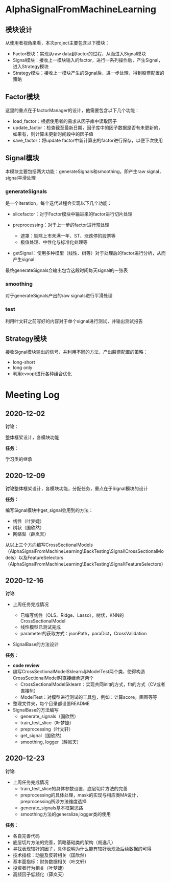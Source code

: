 # AlphaSignalFromMachineLearning

## 模块设计

从使用者视角来看，本次project主要包含以下模块：

- Factor模块：实现从raw data到factor的过程，从而进入Signal模块
- Signal模块：接收上一模块输入的factor，进行一系列操作后，产生Signal，进入Strategy模块
- Strategy模块：接收上一模块产生的Signal后，进一步处理，得到股票配置的策略

## Factor模块

这里的重点在于factorManager的设计，他需要包含以下几个功能：

- load_factor：根据使用者的需求从因子库中读取因子
- update_factor：检查截至最新日期，因子库中的因子数据是否有未更新的，如果有，则计算未更新时间段中的因子值
- save_factor：将update factor中新计算出的factor进行保存，以便下次使用

## Signal模块

本模块主要包括两大功能：generateSignals和smoothing，即产生raw signal，signal平滑处理

### generateSignals

是一个iteration，每个迭代过程会实现以下几个功能：

- slicefactor：对于Factor模块中输进来的factor进行切片处理
- preprocessing：对于上一步的factor进行预处理
  - 遮罩：剔除上市未满一年、ST、涨跌停的股票等
  - 极值处理、中性化与标准化处理等

- getSignal：使用多种模型（线性、树等）对于处理后的factor进行分析，从而产生signal

最终generateSignals会输出包含这段时间每天signal的一张表

### smoothing

对于generateSignals产出的raw signals进行平滑处理

### test

利用叶文轩之前写好的内容对于单个signal进行测试，并输出测试报告

## Strategy模块

接收Signal模块输出的信号，并利用不同的方法，产出股票配置的策略：

- long-short
- long only
- 利用cvxopt进行各种组合优化

# Meeting Log

## 2020-12-02

**讨论**：

整体框架设计，各模块功能

**任务**：

学习类的继承

## 2020-12-09

**讨论**整体框架设计，各模块功能，分配任务，重点在于Signal模块的设计

**任务：**

编写Signal模块中get_signal会用到的方法：

- 线性（叶梦婕）
- 树状（国欣然）
- 网络型（薛岚天）

从以上三个方向编写CrossSectionalModels（AlphaSignalFromMachineLearning\BackTesting\Signal\CrossSectionalModels）以及FeatureSelectors（AlphaSignalFromMachineLearning\BackTesting\Signal\FeatureSelectors）

## 2020-12-16

**讨论**:

- 上周任务完成情况
  - 已编写线性（OLS、Ridge、Lasso），树状，KNN的CrossSectionalModel
  - 线性模型已测试完成
  - parameter的获取方式：jsonPath，paraDict，CrossValidation

- SignalBase的方法设计

**任务**：

- **code review**
- 编写CrossSectionalModelSklearn与ModelTest两个类，使得构造CrossSectionalModel时直接继承这两个
  - CrossSectionalModelSklearn：实现共同init的方式，fit的方式（CV或者直接fit）
  - ModelTest：对模型进行测试的工具包，例如：计算score，画图等等
- 整理文件夹，每个目录都设置README
- SignalBase的方法编写
  - generate_signals（国欣然）
  - train_test_slice（叶梦婕）
  - preprocessing（叶文轩）
  - get_signal（国欣然）
  - smoothing, logger（薛岚天）

## 2020-12-23

**讨论**:

- 上周任务完成情况
  - train_test_slice的具体参数设置，底层切片方法的完善
  - preprocessing的具体处理，mask的实现与相应类MA设计，preprocessing所涉方法维度选择
  - generate_signals基本框架思路
  - smoothing方法的generalize,logger类的使用
 
 **任务**：
 
 - 各自完善代码
 - 底层切片方法的完善，策略基础类的架构（胡逸凡）
 - 寻找表现较好的因子，具体说明为什么能有较好表现及后续数据的可得
  - 技术指标：动量及反转相关（国欣然）
  - 基本面指标：财务数据相关（叶文轩）
  - 投资者行为相关（叶梦婕）
  - 高频因子低频化（薛岚天）
